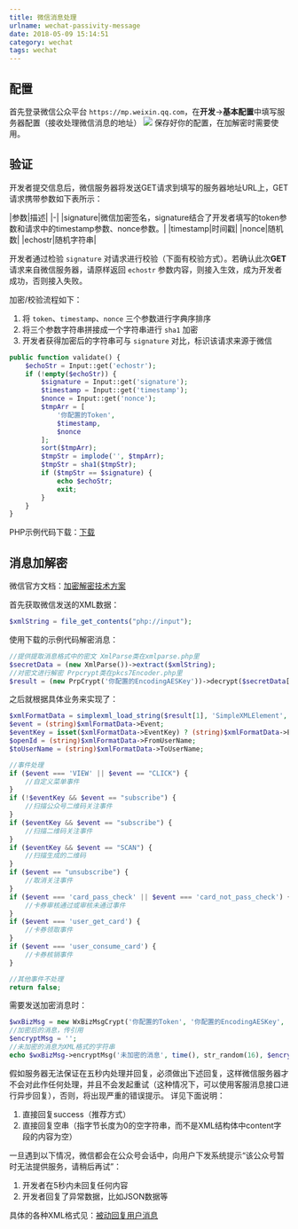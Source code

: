 ```yaml
---
title: 微信消息处理
urlname: wechat-passivity-message
date: 2018-05-09 15:14:51
category: wechat
tags: wechat
---
```


## 配置
首先登录微信公众平台 `https://mp.weixin.qq.com`，在**开发**->**基本配置**中填写服务器配置（接收处理微信消息的地址）
![](/images/wechat-config.png)
保存好你的配置，在加解密时需要使用。
<!-- more -->
## 验证
开发者提交信息后，微信服务器将发送GET请求到填写的服务器地址URL上，GET请求携带参数如下表所示：

|参数|描述|
|-|
|signature|微信加密签名，signature结合了开发者填写的token参数和请求中的timestamp参数、nonce参数。|
|timestamp|时间戳|
|nonce|随机数|
|echostr|随机字符串|

开发者通过检验 `signature` 对请求进行校验（下面有校验方式）。若确认此次**GET**请求来自微信服务器，请原样返回 `echostr` 参数内容，则接入生效，成为开发者成功，否则接入失败。

加密/校验流程如下：

1. 将 `token`、`timestamp`、`nonce` 三个参数进行字典序排序 
2. 将三个参数字符串拼接成一个字符串进行 `sha1` 加密 
3. 开发者获得加密后的字符串可与 `signature` 对比，标识该请求来源于微信

```php
public function validate() {
    $echoStr = Input::get('echostr');
    if (!empty($echoStr)) {
        $signature = Input::get('signature');
        $timestamp = Input::get('timestamp');
        $nonce = Input::get('nonce');
        $tmpArr = [
            '你配置的Token',
            $timestamp,
            $nonce
        ];
        sort($tmpArr);
        $tmpStr = implode('', $tmpArr);
        $tmpStr = sha1($tmpStr);
        if ($tmpStr == $signature) {
            echo $echoStr;
            exit;
        }
    }
}
```
PHP示例代码下载：[下载](https://wximg.gtimg.com/shake_tv/mpwiki/cryptoDemo.zip)

## 消息加解密
微信官方文档：[加密解密技术方案](https://open.weixin.qq.com/cgi-bin/showdocument?action=dir_list&t=resource/res_list&verify=1&id=open1419318482&token=&lang=zh_CN)

首先获取微信发送的XML数据：
```php
$xmlString = file_get_contents("php://input");
```
使用下载的示例代码解密消息：
```php
//提供提取消息格式中的密文 XmlParse类在xmlparse.php里
$secretData = (new XmlParse())->extract($xmlString);
//对密文进行解密 Prpcrypt类在pkcs7Encoder.php里
$result = (new PrpCrypt('你配置的EncodingAESKey'))->decrypt($secretData[1]);
```
之后就根据具体业务来实现了：
```php
$xmlFormatData = simplexml_load_string($result[1], 'SimpleXMLElement', LIBXML_NOCDATA);
$event = (string)$xmlFormatData->Event;
$eventKey = isset($xmlFormatData->EventKey) ? (string)$xmlFormatData->EventKey : '';
$openId = (string)$xmlFormatData->FromUserName;
$toUserName = (string)$xmlFormatData->ToUserName;

//事件处理
if ($event === 'VIEW' || $event == "CLICK") {
    //自定义菜单事件
}
if (!$eventKey && $event == "subscribe") {
    //扫描公众号二维码关注事件
}
if ($eventKey && $event == "subscribe") {
    //扫描二维码关注事件
}
if ($eventKey && $event == "SCAN") {
    //扫描生成的二维码
}
if ($event == "unsubscribe") {
    //取消关注事件
}
if ($event === 'card_pass_check' || $event === 'card_not_pass_check') {
    //卡券审核通过或审核未通过事件
}
if ($event === 'user_get_card') {
    //卡券领取事件
}
if ($event === 'user_consume_card') {
    //卡券核销事件
}

//其他事件不处理
return false;
```

需要发送加密消息时：
```php
$wxBizMsg = new WxBizMsgCrypt('你配置的Token', '你配置的EncodingAESKey', '你公众号的APPID');
//加密后的消息，传引用
$encryptMsg = '';
//未加密的消息为XML格式的字符串
echo $wxBizMsg->encryptMsg('未加密的消息', time(), str_random(16), $encryptMsg);
```

假如服务器无法保证在五秒内处理并回复，必须做出下述回复，这样微信服务器才不会对此作任何处理，并且不会发起重试（这种情况下，可以使用客服消息接口进行异步回复），否则，将出现严重的错误提示。
详见下面说明：

1. 直接回复success（推荐方式） 
2. 直接回复空串（指字节长度为0的空字符串，而不是XML结构体中content字段的内容为空）

一旦遇到以下情况，微信都会在公众号会话中，向用户下发系统提示“该公众号暂时无法提供服务，请稍后再试”：

1. 开发者在5秒内未回复任何内容 
2. 开发者回复了异常数据，比如JSON数据等

具体的各种XML格式见：[被动回复用户消息](https://mp.weixin.qq.com/wiki?t=resource/res_main&id=mp1421140543)